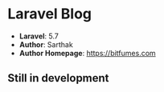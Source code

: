 # Laravel Blog

- **Laravel**: 5.7
- **Author**: Sarthak
- **Author Homepage**: https://bitfumes.com

## Still in development
